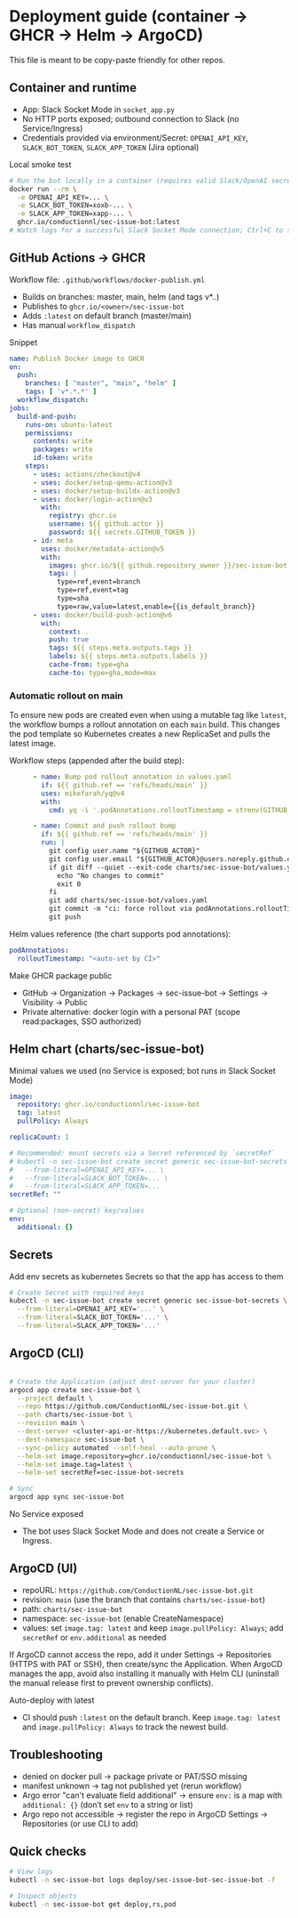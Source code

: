# Deployment guide (container → GHCR → Helm → ArgoCD)

This file is meant to be copy-paste friendly for other repos.

## Container and runtime
- App: Slack Socket Mode in `socket_app.py`
- No HTTP ports exposed; outbound connection to Slack (no Service/Ingress)
- Credentials provided via environment/Secret: `OPENAI_API_KEY`, `SLACK_BOT_TOKEN`, `SLACK_APP_TOKEN` (Jira optional)

Local smoke test
```bash
# Run the bot locally in a container (requires valid Slack/OpenAI secrets)
docker run --rm \
  -e OPENAI_API_KEY=... \
  -e SLACK_BOT_TOKEN=xoxb-... \
  -e SLACK_APP_TOKEN=xapp-... \
  ghcr.io/conductionnl/sec-issue-bot:latest
# Watch logs for a successful Slack Socket Mode connection; Ctrl+C to stop
```

## GitHub Actions → GHCR
Workflow file: `.github/workflows/docker-publish.yml`
- Builds on branches: master, main, helm (and tags v*.*.*)
- Publishes to `ghcr.io/<owner>/sec-issue-bot`
- Adds `:latest` on default branch (master/main)
- Has manual `workflow_dispatch`

Snippet
```yaml
name: Publish Docker image to GHCR
on:
  push:
    branches: [ "master", "main", "helm" ]
    tags: [ 'v*.*.*' ]
  workflow_dispatch:
jobs:
  build-and-push:
    runs-on: ubuntu-latest
    permissions:
      contents: write
      packages: write
      id-token: write
    steps:
      - uses: actions/checkout@v4
      - uses: docker/setup-qemu-action@v3
      - uses: docker/setup-buildx-action@v3
      - uses: docker/login-action@v3
        with:
          registry: ghcr.io
          username: ${{ github.actor }}
          password: ${{ secrets.GITHUB_TOKEN }}
      - id: meta
        uses: docker/metadata-action@v5
        with:
          images: ghcr.io/${{ github.repository_owner }}/sec-issue-bot
          tags: |
            type=ref,event=branch
            type=ref,event=tag
            type=sha
            type=raw,value=latest,enable={{is_default_branch}}
      - uses: docker/build-push-action@v6
        with:
          context: .
          push: true
          tags: ${{ steps.meta.outputs.tags }}
          labels: ${{ steps.meta.outputs.labels }}
          cache-from: type=gha
          cache-to: type=gha,mode=max
```

### Automatic rollout on main
To ensure new pods are created even when using a mutable tag like `latest`, the workflow bumps a rollout annotation on each `main` build. This changes the pod template so Kubernetes creates a new ReplicaSet and pulls the latest image.

Workflow steps (appended after the build step):

```yaml
      - name: Bump pod rollout annotation in values.yaml
        if: ${{ github.ref == 'refs/heads/main' }}
        uses: mikefarah/yq@v4
        with:
          cmd: yq -i '.podAnnotations.rolloutTimestamp = strenv(GITHUB_SHA)' charts/sec-issue-bot/values.yaml

      - name: Commit and push rollout bump
        if: ${{ github.ref == 'refs/heads/main' }}
        run: |
          git config user.name "${GITHUB_ACTOR}"
          git config user.email "${GITHUB_ACTOR}@users.noreply.github.com"
          if git diff --quiet --exit-code charts/sec-issue-bot/values.yaml; then
            echo "No changes to commit"
            exit 0
          fi
          git add charts/sec-issue-bot/values.yaml
          git commit -m "ci: force rollout via podAnnotations.rolloutTimestamp=${GITHUB_SHA} [skip ci]"
          git push
```

Helm values reference (the chart supports pod annotations):

```yaml
podAnnotations:
  rolloutTimestamp: "<auto-set by CI>"
```


Make GHCR package public
- GitHub → Organization → Packages → sec-issue-bot → Settings → Visibility → Public
- Private alternative: docker login with a personal PAT (scope read:packages, SSO authorized)

## Helm chart (charts/sec-issue-bot)
Minimal values we used (no Service is exposed; bot runs in Slack Socket Mode)
```yaml
image:
  repository: ghcr.io/conductionnl/sec-issue-bot
  tag: latest
  pullPolicy: Always

replicaCount: 1

# Recommended: mount secrets via a Secret referenced by `secretRef`
# kubectl -n sec-issue-bot create secret generic sec-issue-bot-secrets \
#   --from-literal=OPENAI_API_KEY=... \
#   --from-literal=SLACK_BOT_TOKEN=... \
#   --from-literal=SLACK_APP_TOKEN=...
secretRef: ""

# Optional (non-secret) key/values
env:
  additional: {}
```

## Secrets
Add env secrets as kubernetes Secrets so that the app has access to them
```bash
# Create Secret with required keys
kubectl -n sec-issue-bot create secret generic sec-issue-bot-secrets \
  --from-literal=OPENAI_API_KEY='...' \
  --from-literal=SLACK_BOT_TOKEN='...' \
  --from-literal=SLACK_APP_TOKEN='...'
```


## ArgoCD (CLI)
```bash

# Create the Application (adjust dest-server for your cluster)
argocd app create sec-issue-bot \
  --project default \
  --repo https://github.com/ConductionNL/sec-issue-bot.git \
  --path charts/sec-issue-bot \
  --revision main \
  --dest-server <cluster-api-or-https://kubernetes.default.svc> \
  --dest-namespace sec-issue-bot \
  --sync-policy automated --self-heal --auto-prune \
  --helm-set image.repository=ghcr.io/conductionnl/sec-issue-bot \
  --helm-set image.tag=latest \
  --helm-set secretRef=sec-issue-bot-secrets

# Sync
argocd app sync sec-issue-bot 
```

No Service exposed
- The bot uses Slack Socket Mode and does not create a Service or Ingress.

## ArgoCD (UI)
- repoURL: `https://github.com/ConductionNL/sec-issue-bot.git`
- revision: `main` (use the branch that contains `charts/sec-issue-bot`)
- path: `charts/sec-issue-bot`
- namespace: `sec-issue-bot` (enable CreateNamespace)
- values: set `image.tag: latest` and keep `image.pullPolicy: Always`; add `secretRef` or `env.additional` as needed

If ArgoCD cannot access the repo, add it under Settings → Repositories (HTTPS with PAT or SSH), then create/sync the Application. When ArgoCD manages the app, avoid also installing it manually with Helm CLI (uninstall the manual release first to prevent ownership conflicts).

Auto-deploy with latest
- CI should push `:latest` on the default branch. Keep `image.tag: latest` and `image.pullPolicy: Always` to track the newest build.

## Troubleshooting
- denied on docker pull → package private or PAT/SSO missing
- manifest unknown → tag not published yet (rerun workflow)
- Argo error "can't evaluate field additional" → ensure `env:` is a map with `additional: {}` (don’t set `env` to a string or list)
- Argo repo not accessible → register the repo in ArgoCD Settings → Repositories (or use CLI to add)

## Quick checks
```bash
# View logs
kubectl -n sec-issue-bot logs deploy/sec-issue-bot-sec-issue-bot -f

# Inspect objects
kubectl -n sec-issue-bot get deploy,rs,pod
```
